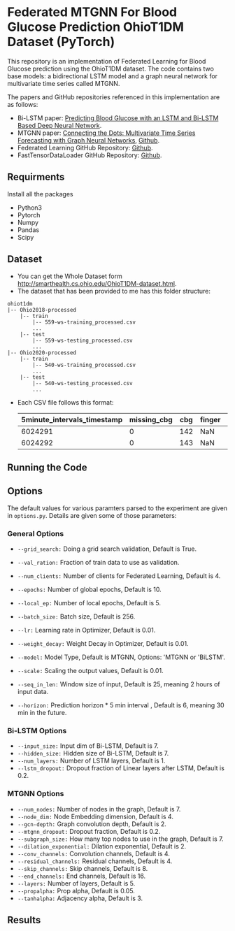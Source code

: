 # Federated MTGNN For Blood Glucose Prediction OhioT1DM Dataset (PyTorch)

This repository is an implementation of Federated Learning for Blood Glucose prediction using the OhioT1DM dataset. The code contains two base models: a bidirectional LSTM model and a graph neural network for multivariate time series called MTGNN.

The papers and GitHub repositories referenced in this implementation are as follows:

- Bi-LSTM paper: [Predicting Blood Glucose with an LSTM and Bi-LSTM Based Deep Neural Network](https://arxiv.org/abs/1809.03817).
- MTGNN paper: [Connecting the Dots: Multivariate Time Series Forecasting with Graph Neural Networks](https://arxiv.org/abs/2005.11650), [Github](https://github.com/nnzhan/MTGNN).
- Federated Learning GitHub Repository: [Github](https://github.com/AshwinRJ/Federated-Learning-PyTorch/tree/master).
- FastTensorDataLoader GitHub Repository: [Github](https://github.com/hcarlens/pytorch-tabular/blob/master/fast_tensor_data_loader.py).

## Requirments

Install all the packages

- Python3
- Pytorch
- Numpy
- Pandas
- Scipy

## Dataset

- You can get the Whole Dataset form http://smarthealth.cs.ohio.edu/OhioT1DM-dataset.html.
- The dataset that has been provided to me has this folder structure:

```
ohiot1dm
|-- Ohio2018-processed
    |-- train
        |-- 559-ws-training_processed.csv
        ...
    |-- test
        |-- 559-ws-testing_processed.csv
        ...
|-- Ohio2020-processed
    |-- train
        |-- 540-ws-training_processed.csv
        ...
    |-- test
        |-- 540-ws-testing_processed.csv
        ...
```

- Each CSV file follows this format:

  | 5minute_intervals_timestamp | missing_cbg | cbg | finger | basal | hr  | gsr | bolus |
  | --------------------------- | ----------- | --- | ------ | ----- | --- | --- | ----- |
  | 6024291                     | 0           | 142 | NaN    | NaN   | NaN | NaN | NaN   |
  | 6024292                     | 0           | 143 | NaN    | NaN   | NaN | NaN | NaN   |

## Running the Code

## Options

The default values for various paramters parsed to the experiment are given in `options.py`. Details are given some of those parameters:

### General Options

- `--grid_search:` Doing a grid search validation, Default is True.
- `--val_ration:` Fraction of train data to use as validation.
- `--num_clients:` Number of clients for Federated Learning, Default is 4.
- `--epochs:` Number of global epochs, Default is 10.
- `--local_ep:` Number of local epochs, Default is 5.

- `--batch_size:` Batch size, Default is 256.
- `--lr:` Learning rate in Optimizer, Default is 0.01.
- `--weight_decay:` Weight Decay in Optimizer, Default is 0.01.
- `--model:` Model Type, Default is MTGNN, Options: 'MTGNN or 'BiLSTM'.
- `--scale:` Scaling the output values, Default is 0.01.
- `--seq_in_len:` Window size of input, Default is 25, meaning 2 hours of input data.
- `--horizon:` Prediction horizon \* 5 min interval , Default is 6, meaning 30 min in the future.

### Bi-LSTM Options

- `--input_size:` Input dim of Bi-LSTM, Default is 7.
- `--hidden_size:` Hidden size of Bi-LSTM, Default is 7.
- `--num_layers:` Number of LSTM layers, Default is 1.
- `--lstm_dropout:` Dropout fraction of Linear layers after LSTM, Default is 0.2.

### MTGNN Options

- `--num_nodes:` Number of nodes in the graph, Default is 7.
- `--node_dim:` Node Embedding dimension, Default is 4.
- `--gcn-depth:` Graph convolution depth, Default is 2.
- `--mtgnn_dropout:` Dropout fraction, Default is 0.2.
- `--subgraph_size:` How many top nodes to use in the graph, Default is 7.
- `--dilation_exponential:` Dilation exponential, Default is 2.
- `--conv_channels:` Convolution channels, Default is 4.
- `--residual_channels:` Residual channels, Default is 4.
- `--skip_channels:` Skip channels, Default is 8.
- `--end_channels:` End channels, Default is 16.
- `--layers:` Number of layers, Default is 5.
- `--propalpha:` Prop alpha, Default is 0.05.
- `--tanhalpha:` Adjacency alpha, Default is 3.

## Results
